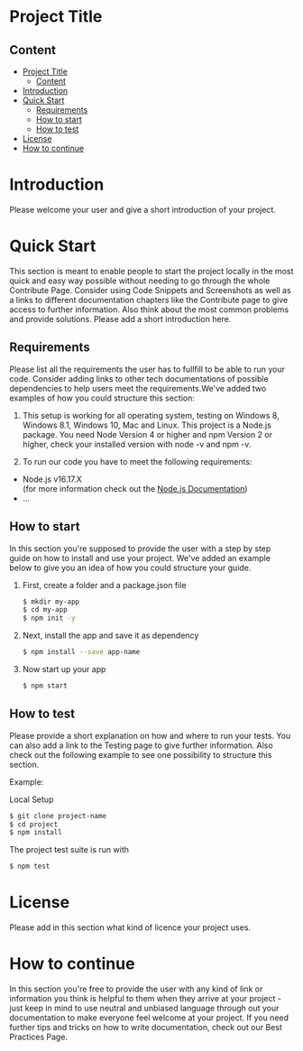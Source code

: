 # Project Title

## Content

- [Project Title](#project-title)
  - [Content](#content)
- [Introduction](#introduction)
- [Quick Start](#quick-start)
  - [Requirements](#requirements)
  - [How to start](#how-to-start)
  - [How to test](#how-to-test)
- [License](#license)
- [How to continue](#how-to-continue)

# Introduction

Please welcome your user and give a short introduction of your project.

# Quick Start

This section is meant to enable people to start the project locally in the most quick and easy way possible without needing to go through the whole Contribute Page.
Consider using Code Snippets and Screenshots as well as a links to different documentation chapters like the Contribute page to give access to further information. Also think about the most common problems and provide solutions. Please add a short introduction here.

## Requirements

Please list all the requirements the user has to fullfill to be able to run your code.
Consider adding links to other tech documentations of possible dependencies to help users meet the requirements.We've added two examples of how you could structure this section:

1. This setup is working for all operating system, testing on Windows 8, Windows 8.1, Windows 10, Mac and Linux.
   This project is a Node.js package. You need Node Version 4 or higher and npm Version 2 or higher, check your installed version with node -v and npm -v.

2. To run our code you have to meet the following requirements:

- Node.js v16.17.X <br>
  (for more information check out the [Node.js Documentation](https://nodejs.org/en/docs/))
- ...

## How to start

In this section you're supposed to provide the user with a step by step guide on how to install and use your project. We've added an example below to give you an idea of how you could structure your guide.

1. First, create a folder and a package.json file

   ```sh
   $ mkdir my-app
   $ cd my-app
   $ npm init -y
   ```

2. Next, install the app and save it as dependency

   ```sh
   $ npm install --save app-name
   ```

3. Now start up your app

   ```sh
   $ npm start
   ```

## How to test

Please provide a short explanation on how and where to run your tests. You can also add a link to the Testing page to give further information. Also check out the following example to see one possibility to structure this section.

Example:

Local Setup

```sh
$ git clone project-name
$ cd project
$ npm install
```

The project test suite is run with

```sh
$ npm test
```

# License

Please add in this section what kind of licence your project uses.

# How to continue

In this section you're free to provide the user with any kind of link or information you think is helpful to them when they arrive at your project - just keep in mind to use neutral and unbiased language through out your documentation to make everyone feel welcome at your project. If you need further tips and tricks on how to write documentation, check out our Best Practices Page.

